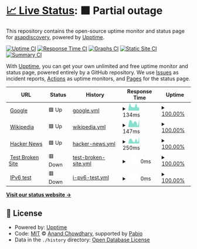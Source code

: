 # [📈 Live Status](https://status.asapdata.org): <!--live status--> **🟧 Partial outage**

This repository contains the open-source uptime monitor and status page for [asapdiscovery](https://status.asapdata.org), powered by [Upptime](https://github.com/upptime/upptime).

[![Uptime CI](https://github.com/asapdiscovery/status/workflows/Uptime%20CI/badge.svg)](https://github.com/asapdiscovery/status/actions?query=workflow%3A%22Uptime+CI%22)
[![Response Time CI](https://github.com/asapdiscovery/status/workflows/Response%20Time%20CI/badge.svg)](https://github.com/asapdiscovery/status/actions?query=workflow%3A%22Response+Time+CI%22)
[![Graphs CI](https://github.com/asapdiscovery/status/workflows/Graphs%20CI/badge.svg)](https://github.com/asapdiscovery/status/actions?query=workflow%3A%22Graphs+CI%22)
[![Static Site CI](https://github.com/asapdiscovery/status/workflows/Static%20Site%20CI/badge.svg)](https://github.com/asapdiscovery/status/actions?query=workflow%3A%22Static+Site+CI%22)
[![Summary CI](https://github.com/asapdiscovery/status/workflows/Summary%20CI/badge.svg)](https://github.com/asapdiscovery/status/actions?query=workflow%3A%22Summary+CI%22)

With [Upptime](https://upptime.js.org), you can get your own unlimited and free uptime monitor and status page, powered entirely by a GitHub repository. We use [Issues](https://github.com/asapdiscovery/status/issues) as incident reports, [Actions](https://github.com/asapdiscovery/status/actions) as uptime monitors, and [Pages](https://status.asapdata.org) for the status page.

<!--start: status pages-->
<!-- This summary is generated by Upptime (https://github.com/upptime/upptime) -->
<!-- Do not edit this manually, your changes will be overwritten -->
<!-- prettier-ignore -->
| URL | Status | History | Response Time | Uptime |
| --- | ------ | ------- | ------------- | ------ |
| <img alt="" src="https://icons.duckduckgo.com/ip3/www.google.com.ico" height="13"> [Google](https://www.google.com) | 🟩 Up | [google.yml](https://github.com/asapdiscovery/status/commits/HEAD/history/google.yml) | <details><summary><img alt="Response time graph" src="./graphs/google/response-time-week.png" height="20"> 134ms</summary><br><a href="https://status.asapdata.org/history/google"><img alt="Response time 116" src="https://img.shields.io/endpoint?url=https%3A%2F%2Fraw.githubusercontent.com%2Fasapdiscovery%2Fstatus%2FHEAD%2Fapi%2Fgoogle%2Fresponse-time.json"></a><br><a href="https://status.asapdata.org/history/google"><img alt="24-hour response time 213" src="https://img.shields.io/endpoint?url=https%3A%2F%2Fraw.githubusercontent.com%2Fasapdiscovery%2Fstatus%2FHEAD%2Fapi%2Fgoogle%2Fresponse-time-day.json"></a><br><a href="https://status.asapdata.org/history/google"><img alt="7-day response time 134" src="https://img.shields.io/endpoint?url=https%3A%2F%2Fraw.githubusercontent.com%2Fasapdiscovery%2Fstatus%2FHEAD%2Fapi%2Fgoogle%2Fresponse-time-week.json"></a><br><a href="https://status.asapdata.org/history/google"><img alt="30-day response time 131" src="https://img.shields.io/endpoint?url=https%3A%2F%2Fraw.githubusercontent.com%2Fasapdiscovery%2Fstatus%2FHEAD%2Fapi%2Fgoogle%2Fresponse-time-month.json"></a><br><a href="https://status.asapdata.org/history/google"><img alt="1-year response time 116" src="https://img.shields.io/endpoint?url=https%3A%2F%2Fraw.githubusercontent.com%2Fasapdiscovery%2Fstatus%2FHEAD%2Fapi%2Fgoogle%2Fresponse-time-year.json"></a></details> | <details><summary><a href="https://status.asapdata.org/history/google">100.00%</a></summary><a href="https://status.asapdata.org/history/google"><img alt="All-time uptime 100.00%" src="https://img.shields.io/endpoint?url=https%3A%2F%2Fraw.githubusercontent.com%2Fasapdiscovery%2Fstatus%2FHEAD%2Fapi%2Fgoogle%2Fuptime.json"></a><br><a href="https://status.asapdata.org/history/google"><img alt="24-hour uptime 100.00%" src="https://img.shields.io/endpoint?url=https%3A%2F%2Fraw.githubusercontent.com%2Fasapdiscovery%2Fstatus%2FHEAD%2Fapi%2Fgoogle%2Fuptime-day.json"></a><br><a href="https://status.asapdata.org/history/google"><img alt="7-day uptime 100.00%" src="https://img.shields.io/endpoint?url=https%3A%2F%2Fraw.githubusercontent.com%2Fasapdiscovery%2Fstatus%2FHEAD%2Fapi%2Fgoogle%2Fuptime-week.json"></a><br><a href="https://status.asapdata.org/history/google"><img alt="30-day uptime 100.00%" src="https://img.shields.io/endpoint?url=https%3A%2F%2Fraw.githubusercontent.com%2Fasapdiscovery%2Fstatus%2FHEAD%2Fapi%2Fgoogle%2Fuptime-month.json"></a><br><a href="https://status.asapdata.org/history/google"><img alt="1-year uptime 99.99%" src="https://img.shields.io/endpoint?url=https%3A%2F%2Fraw.githubusercontent.com%2Fasapdiscovery%2Fstatus%2FHEAD%2Fapi%2Fgoogle%2Fuptime-year.json"></a></details>
| <img alt="" src="https://icons.duckduckgo.com/ip3/en.wikipedia.org.ico" height="13"> [Wikipedia](https://en.wikipedia.org) | 🟩 Up | [wikipedia.yml](https://github.com/asapdiscovery/status/commits/HEAD/history/wikipedia.yml) | <details><summary><img alt="Response time graph" src="./graphs/wikipedia/response-time-week.png" height="20"> 147ms</summary><br><a href="https://status.asapdata.org/history/wikipedia"><img alt="Response time 268" src="https://img.shields.io/endpoint?url=https%3A%2F%2Fraw.githubusercontent.com%2Fasapdiscovery%2Fstatus%2FHEAD%2Fapi%2Fwikipedia%2Fresponse-time.json"></a><br><a href="https://status.asapdata.org/history/wikipedia"><img alt="24-hour response time 42" src="https://img.shields.io/endpoint?url=https%3A%2F%2Fraw.githubusercontent.com%2Fasapdiscovery%2Fstatus%2FHEAD%2Fapi%2Fwikipedia%2Fresponse-time-day.json"></a><br><a href="https://status.asapdata.org/history/wikipedia"><img alt="7-day response time 147" src="https://img.shields.io/endpoint?url=https%3A%2F%2Fraw.githubusercontent.com%2Fasapdiscovery%2Fstatus%2FHEAD%2Fapi%2Fwikipedia%2Fresponse-time-week.json"></a><br><a href="https://status.asapdata.org/history/wikipedia"><img alt="30-day response time 224" src="https://img.shields.io/endpoint?url=https%3A%2F%2Fraw.githubusercontent.com%2Fasapdiscovery%2Fstatus%2FHEAD%2Fapi%2Fwikipedia%2Fresponse-time-month.json"></a><br><a href="https://status.asapdata.org/history/wikipedia"><img alt="1-year response time 268" src="https://img.shields.io/endpoint?url=https%3A%2F%2Fraw.githubusercontent.com%2Fasapdiscovery%2Fstatus%2FHEAD%2Fapi%2Fwikipedia%2Fresponse-time-year.json"></a></details> | <details><summary><a href="https://status.asapdata.org/history/wikipedia">100.00%</a></summary><a href="https://status.asapdata.org/history/wikipedia"><img alt="All-time uptime 100.00%" src="https://img.shields.io/endpoint?url=https%3A%2F%2Fraw.githubusercontent.com%2Fasapdiscovery%2Fstatus%2FHEAD%2Fapi%2Fwikipedia%2Fuptime.json"></a><br><a href="https://status.asapdata.org/history/wikipedia"><img alt="24-hour uptime 100.00%" src="https://img.shields.io/endpoint?url=https%3A%2F%2Fraw.githubusercontent.com%2Fasapdiscovery%2Fstatus%2FHEAD%2Fapi%2Fwikipedia%2Fuptime-day.json"></a><br><a href="https://status.asapdata.org/history/wikipedia"><img alt="7-day uptime 100.00%" src="https://img.shields.io/endpoint?url=https%3A%2F%2Fraw.githubusercontent.com%2Fasapdiscovery%2Fstatus%2FHEAD%2Fapi%2Fwikipedia%2Fuptime-week.json"></a><br><a href="https://status.asapdata.org/history/wikipedia"><img alt="30-day uptime 100.00%" src="https://img.shields.io/endpoint?url=https%3A%2F%2Fraw.githubusercontent.com%2Fasapdiscovery%2Fstatus%2FHEAD%2Fapi%2Fwikipedia%2Fuptime-month.json"></a><br><a href="https://status.asapdata.org/history/wikipedia"><img alt="1-year uptime 100.00%" src="https://img.shields.io/endpoint?url=https%3A%2F%2Fraw.githubusercontent.com%2Fasapdiscovery%2Fstatus%2FHEAD%2Fapi%2Fwikipedia%2Fuptime-year.json"></a></details>
| <img alt="" src="https://icons.duckduckgo.com/ip3/news.ycombinator.com.ico" height="13"> [Hacker News](https://news.ycombinator.com) | 🟩 Up | [hacker-news.yml](https://github.com/asapdiscovery/status/commits/HEAD/history/hacker-news.yml) | <details><summary><img alt="Response time graph" src="./graphs/hacker-news/response-time-week.png" height="20"> 250ms</summary><br><a href="https://status.asapdata.org/history/hacker-news"><img alt="Response time 301" src="https://img.shields.io/endpoint?url=https%3A%2F%2Fraw.githubusercontent.com%2Fasapdiscovery%2Fstatus%2FHEAD%2Fapi%2Fhacker-news%2Fresponse-time.json"></a><br><a href="https://status.asapdata.org/history/hacker-news"><img alt="24-hour response time 147" src="https://img.shields.io/endpoint?url=https%3A%2F%2Fraw.githubusercontent.com%2Fasapdiscovery%2Fstatus%2FHEAD%2Fapi%2Fhacker-news%2Fresponse-time-day.json"></a><br><a href="https://status.asapdata.org/history/hacker-news"><img alt="7-day response time 250" src="https://img.shields.io/endpoint?url=https%3A%2F%2Fraw.githubusercontent.com%2Fasapdiscovery%2Fstatus%2FHEAD%2Fapi%2Fhacker-news%2Fresponse-time-week.json"></a><br><a href="https://status.asapdata.org/history/hacker-news"><img alt="30-day response time 291" src="https://img.shields.io/endpoint?url=https%3A%2F%2Fraw.githubusercontent.com%2Fasapdiscovery%2Fstatus%2FHEAD%2Fapi%2Fhacker-news%2Fresponse-time-month.json"></a><br><a href="https://status.asapdata.org/history/hacker-news"><img alt="1-year response time 301" src="https://img.shields.io/endpoint?url=https%3A%2F%2Fraw.githubusercontent.com%2Fasapdiscovery%2Fstatus%2FHEAD%2Fapi%2Fhacker-news%2Fresponse-time-year.json"></a></details> | <details><summary><a href="https://status.asapdata.org/history/hacker-news">100.00%</a></summary><a href="https://status.asapdata.org/history/hacker-news"><img alt="All-time uptime 100.00%" src="https://img.shields.io/endpoint?url=https%3A%2F%2Fraw.githubusercontent.com%2Fasapdiscovery%2Fstatus%2FHEAD%2Fapi%2Fhacker-news%2Fuptime.json"></a><br><a href="https://status.asapdata.org/history/hacker-news"><img alt="24-hour uptime 100.00%" src="https://img.shields.io/endpoint?url=https%3A%2F%2Fraw.githubusercontent.com%2Fasapdiscovery%2Fstatus%2FHEAD%2Fapi%2Fhacker-news%2Fuptime-day.json"></a><br><a href="https://status.asapdata.org/history/hacker-news"><img alt="7-day uptime 100.00%" src="https://img.shields.io/endpoint?url=https%3A%2F%2Fraw.githubusercontent.com%2Fasapdiscovery%2Fstatus%2FHEAD%2Fapi%2Fhacker-news%2Fuptime-week.json"></a><br><a href="https://status.asapdata.org/history/hacker-news"><img alt="30-day uptime 100.00%" src="https://img.shields.io/endpoint?url=https%3A%2F%2Fraw.githubusercontent.com%2Fasapdiscovery%2Fstatus%2FHEAD%2Fapi%2Fhacker-news%2Fuptime-month.json"></a><br><a href="https://status.asapdata.org/history/hacker-news"><img alt="1-year uptime 100.00%" src="https://img.shields.io/endpoint?url=https%3A%2F%2Fraw.githubusercontent.com%2Fasapdiscovery%2Fstatus%2FHEAD%2Fapi%2Fhacker-news%2Fuptime-year.json"></a></details>
| <img alt="" src="https://icons.duckduckgo.com/ip3/thissitedoesnotexist.koj.co.ico" height="13"> [Test Broken Site](https://thissitedoesnotexist.koj.co) | 🟥 Down | [test-broken-site.yml](https://github.com/asapdiscovery/status/commits/HEAD/history/test-broken-site.yml) | <details><summary><img alt="Response time graph" src="./graphs/test-broken-site/response-time-week.png" height="20"> 0ms</summary><br><a href="https://status.asapdata.org/history/test-broken-site"><img alt="Response time 0" src="https://img.shields.io/endpoint?url=https%3A%2F%2Fraw.githubusercontent.com%2Fasapdiscovery%2Fstatus%2FHEAD%2Fapi%2Ftest-broken-site%2Fresponse-time.json"></a><br><a href="https://status.asapdata.org/history/test-broken-site"><img alt="24-hour response time 0" src="https://img.shields.io/endpoint?url=https%3A%2F%2Fraw.githubusercontent.com%2Fasapdiscovery%2Fstatus%2FHEAD%2Fapi%2Ftest-broken-site%2Fresponse-time-day.json"></a><br><a href="https://status.asapdata.org/history/test-broken-site"><img alt="7-day response time 0" src="https://img.shields.io/endpoint?url=https%3A%2F%2Fraw.githubusercontent.com%2Fasapdiscovery%2Fstatus%2FHEAD%2Fapi%2Ftest-broken-site%2Fresponse-time-week.json"></a><br><a href="https://status.asapdata.org/history/test-broken-site"><img alt="30-day response time 0" src="https://img.shields.io/endpoint?url=https%3A%2F%2Fraw.githubusercontent.com%2Fasapdiscovery%2Fstatus%2FHEAD%2Fapi%2Ftest-broken-site%2Fresponse-time-month.json"></a><br><a href="https://status.asapdata.org/history/test-broken-site"><img alt="1-year response time 0" src="https://img.shields.io/endpoint?url=https%3A%2F%2Fraw.githubusercontent.com%2Fasapdiscovery%2Fstatus%2FHEAD%2Fapi%2Ftest-broken-site%2Fresponse-time-year.json"></a></details> | <details><summary><a href="https://status.asapdata.org/history/test-broken-site">100.00%</a></summary><a href="https://status.asapdata.org/history/test-broken-site"><img alt="All-time uptime 100.00%" src="https://img.shields.io/endpoint?url=https%3A%2F%2Fraw.githubusercontent.com%2Fasapdiscovery%2Fstatus%2FHEAD%2Fapi%2Ftest-broken-site%2Fuptime.json"></a><br><a href="https://status.asapdata.org/history/test-broken-site"><img alt="24-hour uptime 100.00%" src="https://img.shields.io/endpoint?url=https%3A%2F%2Fraw.githubusercontent.com%2Fasapdiscovery%2Fstatus%2FHEAD%2Fapi%2Ftest-broken-site%2Fuptime-day.json"></a><br><a href="https://status.asapdata.org/history/test-broken-site"><img alt="7-day uptime 100.00%" src="https://img.shields.io/endpoint?url=https%3A%2F%2Fraw.githubusercontent.com%2Fasapdiscovery%2Fstatus%2FHEAD%2Fapi%2Ftest-broken-site%2Fuptime-week.json"></a><br><a href="https://status.asapdata.org/history/test-broken-site"><img alt="30-day uptime 100.00%" src="https://img.shields.io/endpoint?url=https%3A%2F%2Fraw.githubusercontent.com%2Fasapdiscovery%2Fstatus%2FHEAD%2Fapi%2Ftest-broken-site%2Fuptime-month.json"></a><br><a href="https://status.asapdata.org/history/test-broken-site"><img alt="1-year uptime 100.00%" src="https://img.shields.io/endpoint?url=https%3A%2F%2Fraw.githubusercontent.com%2Fasapdiscovery%2Fstatus%2FHEAD%2Fapi%2Ftest-broken-site%2Fuptime-year.json"></a></details>
| <img alt="" src="https://icons.duckduckgo.com/ip3/null.ico" height="13"> [IPv6 test](forwardemail.net) | 🟥 Down | [i-pv6-test.yml](https://github.com/asapdiscovery/status/commits/HEAD/history/i-pv6-test.yml) | <details><summary><img alt="Response time graph" src="./graphs/i-pv6-test/response-time-week.png" height="20"> 0ms</summary><br><a href="https://status.asapdata.org/history/i-pv6-test"><img alt="Response time 0" src="https://img.shields.io/endpoint?url=https%3A%2F%2Fraw.githubusercontent.com%2Fasapdiscovery%2Fstatus%2FHEAD%2Fapi%2Fi-pv6-test%2Fresponse-time.json"></a><br><a href="https://status.asapdata.org/history/i-pv6-test"><img alt="24-hour response time 0" src="https://img.shields.io/endpoint?url=https%3A%2F%2Fraw.githubusercontent.com%2Fasapdiscovery%2Fstatus%2FHEAD%2Fapi%2Fi-pv6-test%2Fresponse-time-day.json"></a><br><a href="https://status.asapdata.org/history/i-pv6-test"><img alt="7-day response time 0" src="https://img.shields.io/endpoint?url=https%3A%2F%2Fraw.githubusercontent.com%2Fasapdiscovery%2Fstatus%2FHEAD%2Fapi%2Fi-pv6-test%2Fresponse-time-week.json"></a><br><a href="https://status.asapdata.org/history/i-pv6-test"><img alt="30-day response time 0" src="https://img.shields.io/endpoint?url=https%3A%2F%2Fraw.githubusercontent.com%2Fasapdiscovery%2Fstatus%2FHEAD%2Fapi%2Fi-pv6-test%2Fresponse-time-month.json"></a><br><a href="https://status.asapdata.org/history/i-pv6-test"><img alt="1-year response time 0" src="https://img.shields.io/endpoint?url=https%3A%2F%2Fraw.githubusercontent.com%2Fasapdiscovery%2Fstatus%2FHEAD%2Fapi%2Fi-pv6-test%2Fresponse-time-year.json"></a></details> | <details><summary><a href="https://status.asapdata.org/history/i-pv6-test">100.00%</a></summary><a href="https://status.asapdata.org/history/i-pv6-test"><img alt="All-time uptime 100.00%" src="https://img.shields.io/endpoint?url=https%3A%2F%2Fraw.githubusercontent.com%2Fasapdiscovery%2Fstatus%2FHEAD%2Fapi%2Fi-pv6-test%2Fuptime.json"></a><br><a href="https://status.asapdata.org/history/i-pv6-test"><img alt="24-hour uptime 100.00%" src="https://img.shields.io/endpoint?url=https%3A%2F%2Fraw.githubusercontent.com%2Fasapdiscovery%2Fstatus%2FHEAD%2Fapi%2Fi-pv6-test%2Fuptime-day.json"></a><br><a href="https://status.asapdata.org/history/i-pv6-test"><img alt="7-day uptime 100.00%" src="https://img.shields.io/endpoint?url=https%3A%2F%2Fraw.githubusercontent.com%2Fasapdiscovery%2Fstatus%2FHEAD%2Fapi%2Fi-pv6-test%2Fuptime-week.json"></a><br><a href="https://status.asapdata.org/history/i-pv6-test"><img alt="30-day uptime 100.00%" src="https://img.shields.io/endpoint?url=https%3A%2F%2Fraw.githubusercontent.com%2Fasapdiscovery%2Fstatus%2FHEAD%2Fapi%2Fi-pv6-test%2Fuptime-month.json"></a><br><a href="https://status.asapdata.org/history/i-pv6-test"><img alt="1-year uptime 100.00%" src="https://img.shields.io/endpoint?url=https%3A%2F%2Fraw.githubusercontent.com%2Fasapdiscovery%2Fstatus%2FHEAD%2Fapi%2Fi-pv6-test%2Fuptime-year.json"></a></details>

<!--end: status pages-->

[**Visit our status website →**](https://status.asapdata.org)

## 📄 License

- Powered by: [Upptime](https://github.com/upptime/upptime)
- Code: [MIT](./LICENSE) © [Anand Chowdhary](https://anandchowdhary.com), supported by [Pabio](https://pabio.com)
- Data in the `./history` directory: [Open Database License](https://opendatacommons.org/licenses/odbl/1-0/)
